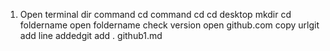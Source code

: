 1. Open terminal
dir command
cd command
cd
cd desktop
mkdir
cd foldername
open foldername
check version
open github.com
copy urlgit add
line addedgit add . github1.md
